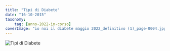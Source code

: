 ```yaml
---
title: "Tipi di Diabete"
date: "16-10-2015"
taxonomy: 
    tag: [anno-2022-in-corso]
coverImage: "io noi il diabete maggio 2022_definitivo (1)_page-0004.jpg"
---
```


![Tipi di Diabete](images/io%20noi%20il%20diabete%20maggio%202022_definitivo%20(1)_page-0004.jpg)
